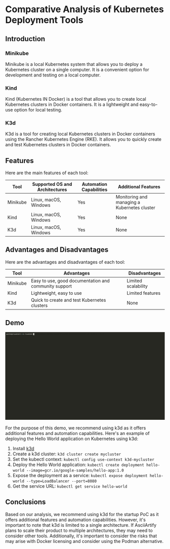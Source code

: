 # Comparative Analysis of Kubernetes Deployment Tools

## Introduction

### Minikube

Minikube is a local Kubernetes system that allows you to deploy a Kubernetes cluster on a single computer. It is a convenient option for development and testing on a local computer.

### Kind

Kind (Kubernetes IN Docker) is a tool that allows you to create local Kubernetes clusters in Docker containers. It is a lightweight and easy-to-use option for local testing.

### K3d

K3d is a tool for creating local Kubernetes clusters in Docker containers using the Rancher Kubernetes Engine (RKE). It allows you to quickly create and test Kubernetes clusters in Docker containers.

## Features

Here are the main features of each tool:

| Tool     | Supported OS and Architectures | Automation Capabilities | Additional Features                          |
| -------- | ------------------------------ | ----------------------- | -------------------------------------------- |
| Minikube | Linux, macOS, Windows          | Yes                     | Monitoring and managing a Kubernetes cluster |
| Kind     | Linux, macOS, Windows          | Yes                     | None                                         |
| K3d      | Linux, macOS, Windows          | Yes                     | None                                         |

## Advantages and Disadvantages

Here are the advantages and disadvantages of each tool:

| Tool     | Advantages                                            | Disadvantages       |
| -------- | ----------------------------------------------------- | ------------------- |
| Minikube | Easy to use, good documentation and community support | Limited scalability |
| Kind     | Lightweight, easy to use                              | Limited features    |
| K3d      | Quick to create and test Kubernetes clusters          | None                |

## Demo

![Image](../data/demo.gif)

For the purpose of this demo, we recommend using k3d as it offers additional features and automation capabilities. Here's an example of deploying the Hello World application on Kubernetes using k3d:

1. Install [k3d](https://k3d.io/v5.4.9/#installation)
2. Create a k3d cluster: `k3d cluster create mycluster`
3. Set the kubectl context: `kubectl config use-context k3d-mycluster`
4. Deploy the Hello World application: `kubectl create deployment hello-world --image=gcr.io/google-samples/hello-app:1.0`
5. Expose the deployment as a service: `kubectl expose deployment hello-world --type=LoadBalancer --port=8080`
6. Get the service URL: `kubectl get service hello-world`

## Conclusions

Based on our analysis, we recommend using k3d for the startup PoC as it offers additional features and automation capabilities. However, it's important to note that k3d is limited to a single architecture. If AsciiArtify plans to scale their product to multiple architectures, they may need to consider other tools. Additionally, it's important to consider the risks that may arise with Docker licensing and consider using the Podman alternative.
